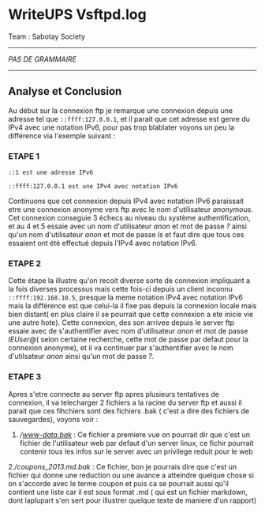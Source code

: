 # WriteUPS Vsftpd.log
Team : Sabotay Society
______________________
*PAS DE GRAMMAIRE* 
______________________

## Analyse et Conclusion
Au début  sur la connexion ftp je remarque une connexion depuis une adresse tel que `::ffff:127.0.0.1`, et il parait que cet adresse est genre du IPv4 avec une notation IPv6, pour pas trop blablater voyons un peu la différence via l'exemple suivant :
### ETAPE 1
```
::1 est une adresse IPv6

::ffff:127.0.0.1 est une IPv4 avec notation IPv6
```
Continuons que cet connexion depuis IPv4 avec notation IPv6 paraissait etre une connexion anonyme vers ftp avec le nom d'utilisateur  *anonymous*. Cet connexion conseguie 3 échecs au niveau du système authentification, et au 4 et 5 essaie avec un nom d'utilisateur *anon* et mot de passe *?* ainsi qu'un nom d'utilisateur *anon* et mot de passe *ls* et faut dire que tous ces essaient ont été effectué depuis l'IPv4 avec notation IPv6.

### ETAPE 2
Cette étape la illustre qu'on recoit diverse sorte de connexion impliquant a la fois diverses processus mais cette fois-ci depuis un client inconnu `::ffff:192.168.10.5`, presque la meme notation IPv4 avec notation IPv6 mais la différence est que celui-la il fixe pas depuis la connexion locale mais bien distant( en plus claire il se pourrait que cette connexion a ete inicie vie une autre hote). Cette connexion, des son arrivee depuis le server ftp essaie avec de s'authentifier avec nom d'utilisateur *anon* et mot de passe *IEUser@*( selon certaine recherche, cette mot de passe par defaut pour la connexion anonyme), et il va continuer par s'authentifier avec le nom d'utilsateur *anon* ainsi qu'un mot de passe *?*.

### ETAPE 3
Apres s'etre connecte au server ftp apres plusieurs tentatives de connexion, il va telecharger 2 fichiers a la racine du server ftp et aussi il parait que ces fihchiers sont des fichiers .bak ( c'est a dire des fichiers de sauvegardes), voyons voir :

1. */www-data.bak* : Ce fichier a premiere vue on pourrait dir que c'est un fichier de l'utilisateur web par defaut d'un server linux, ce fichir pourrait contenir tous les infos sur le server avec un privilege reduit pour le web 

2.*/coupons_2013.md.bak* : Ce fichier, bon je pourrais dire que c'est un fichier qui donne une reduction ou une avance a atteindre quelque chose si on s'accorde avec le terme coupon et puis ca se pourrait aussi qu'il contient une liste car il est sous format .md ( qui est un fichier markdown, dont laplupart s'en sert pour illustrer quelque texte de maniere d'un rapport)